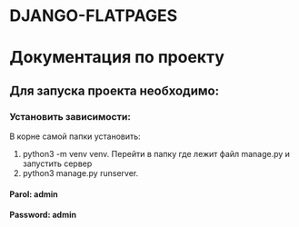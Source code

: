 # DJANGO-FLATPAGES

# Документация по проекту
## Для запуска проекта необходимо:

### Установить зависимости:
В корне самой папки установить:
1) python3 -m venv venv.
Перейти в папку где лежит файл manage.py и запустить сервер
2) python3 manage.py runserver. 
#### Parol: admin
#### Password: admin
